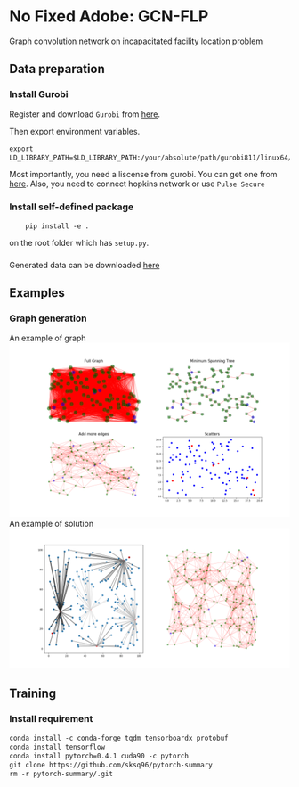 # No Fixed Adobe: GCN-FLP

Graph convolution network on incapacitated facility location problem  

## Data preparation

### Install Gurobi

Register and download `Gurobi` from [here](http://www.gurobi.com/registration/download-reg).

Then export environment variables.

```shell
export LD_LIBRARY_PATH=$LD_LIBRARY_PATH:/your/absolute/path/gurobi811/linux64/lib
```

Most importantly, you need a liscense from gurobi. You can get one from [here](http://www.gurobi.com/downloads/licenses/license-center). Also, you need to connect hopkins network or use `Pulse Secure`

### Install self-defined package

```shell
    pip install -e .
```

on the root folder which has `setup.py`.

###

Generated data can be downloaded [here](https://drive.google.com/open?id=1A681BhENhVmR-PEZiLzN5iJ5paz2-40K)

## Examples

### Graph generation

An example of graph
![image](https://github.com/YufanHe/gcn-flc/blob/dev_pengfei/media/graph_ex.png)
An example of solution
![image](https://github.com/YufanHe/gcn-flc/blob/dev_pengfei/media/solution_ex.png)

## Training

### Install requirement

```shell
conda install -c conda-forge tqdm tensorboardx protobuf
conda install tensorflow
conda install pytorch=0.4.1 cuda90 -c pytorch
git clone https://github.com/sksq96/pytorch-summary
rm -r pytorch-summary/.git
```
